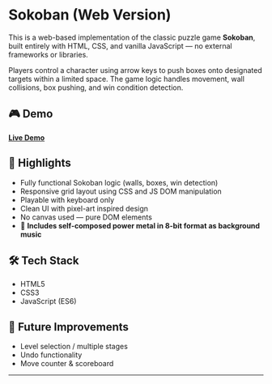 # Sokoban (Web Version)

This is a web-based implementation of the classic puzzle game **Sokoban**, built entirely with HTML, CSS, and vanilla JavaScript — no external frameworks or libraries.

Players control a character using arrow keys to push boxes onto designated targets within a limited space. The game logic handles movement, wall collisions, box pushing, and win condition detection.

## 🎮 Demo

**[Live Demo](https://thordmoller.github.io/lexicon-sokoban/)**

## 🧠 Highlights

- Fully functional Sokoban logic (walls, boxes, win detection)
- Responsive grid layout using CSS and JS DOM manipulation
- Playable with keyboard only
- Clean UI with pixel-art inspired design
- No canvas used — pure DOM elements
- 🎵 **Includes self-composed power metal in 8-bit format as background music**

## 🛠️ Tech Stack

- HTML5  
- CSS3  
- JavaScript (ES6)

## 🚀 Future Improvements

- Level selection / multiple stages  
- Undo functionality  
- Move counter & scoreboard

---

